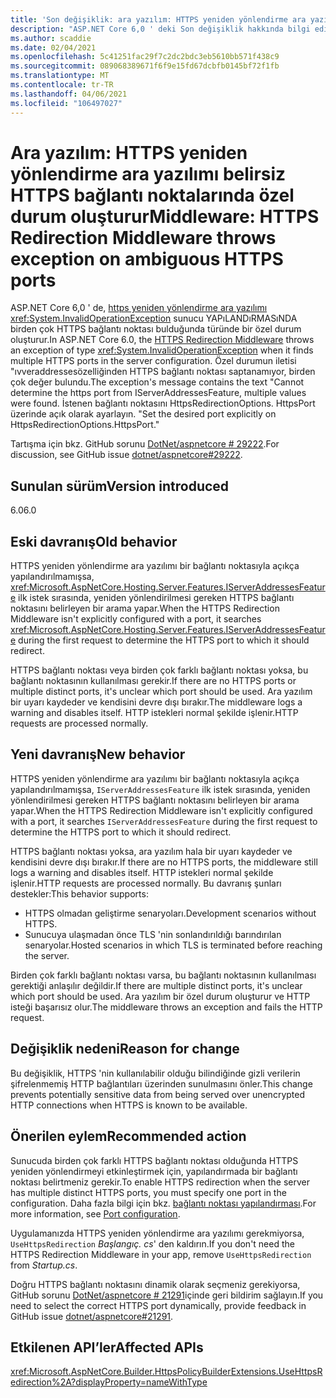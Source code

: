 ```yaml
---
title: 'Son değişiklik: ara yazılım: HTTPS yeniden yönlendirme ara yazılımı belirsiz HTTPS bağlantı noktalarında özel durum oluşturur'
description: "ASP.NET Core 6,0 ' deki Son değişiklik hakkında bilgi edinin: HTTPS yeniden yönlendirme ara yazılımı, belirsiz HTTPS bağlantı noktalarında özel durum oluşturur"
ms.author: scaddie
ms.date: 02/04/2021
ms.openlocfilehash: 5c41251fac29f7c2dc2bdc3eb5610bb571f438c9
ms.sourcegitcommit: 089068389671f6f9e15fd67dcbfb0145bf72f1fb
ms.translationtype: MT
ms.contentlocale: tr-TR
ms.lasthandoff: 04/06/2021
ms.locfileid: "106497027"
---
```

# <a name="middleware-https-redirection-middleware-throws-exception-on-ambiguous-https-ports"></a><span data-ttu-id="f93dc-103">Ara yazılım: HTTPS yeniden yönlendirme ara yazılımı belirsiz HTTPS bağlantı noktalarında özel durum oluşturur</span><span class="sxs-lookup"><span data-stu-id="f93dc-103">Middleware: HTTPS Redirection Middleware throws exception on ambiguous HTTPS ports</span></span>

<span data-ttu-id="f93dc-104">ASP.NET Core 6,0 ' de, [https yeniden yönlendirme ara yazılımı](xref:Microsoft.AspNetCore.Builder.HttpsPolicyBuilderExtensions.UseHttpsRedirection%2A) <xref:System.InvalidOperationException> sunucu YAPıLANDıRMASıNDA birden çok HTTPS bağlantı noktası bulduğunda türünde bir özel durum oluşturur.</span><span class="sxs-lookup"><span data-stu-id="f93dc-104">In ASP.NET Core 6.0, the [HTTPS Redirection Middleware](xref:Microsoft.AspNetCore.Builder.HttpsPolicyBuilderExtensions.UseHttpsRedirection%2A) throws an exception of type <xref:System.InvalidOperationException> when it finds multiple HTTPS ports in the server configuration.</span></span> <span data-ttu-id="f93dc-105">Özel durumun iletisi "ıvveraddressesözelliğinden HTTPS bağlantı noktası saptanamıyor, birden çok değer bulundu.</span><span class="sxs-lookup"><span data-stu-id="f93dc-105">The exception's message contains the text "Cannot determine the https port from IServerAddressesFeature, multiple values were found.</span></span> <span data-ttu-id="f93dc-106">İstenen bağlantı noktasını HttpsRedirectionOptions. HttpsPort üzerinde açık olarak ayarlayın. "</span><span class="sxs-lookup"><span data-stu-id="f93dc-106">Set the desired port explicitly on HttpsRedirectionOptions.HttpsPort."</span></span>

<span data-ttu-id="f93dc-107">Tartışma için bkz. GitHub sorunu [DotNet/aspnetcore # 29222](https://github.com/dotnet/aspnetcore/issues/29222).</span><span class="sxs-lookup"><span data-stu-id="f93dc-107">For discussion, see GitHub issue [dotnet/aspnetcore#29222](https://github.com/dotnet/aspnetcore/issues/29222).</span></span>

## <a name="version-introduced"></a><span data-ttu-id="f93dc-108">Sunulan sürüm</span><span class="sxs-lookup"><span data-stu-id="f93dc-108">Version introduced</span></span>

<span data-ttu-id="f93dc-109">6.0</span><span class="sxs-lookup"><span data-stu-id="f93dc-109">6.0</span></span>

## <a name="old-behavior"></a><span data-ttu-id="f93dc-110">Eski davranış</span><span class="sxs-lookup"><span data-stu-id="f93dc-110">Old behavior</span></span>

<span data-ttu-id="f93dc-111">HTTPS yeniden yönlendirme ara yazılımı bir bağlantı noktasıyla açıkça yapılandırılmamışsa, <xref:Microsoft.AspNetCore.Hosting.Server.Features.IServerAddressesFeature> ilk istek sırasında, yeniden yönlendirilmesi gereken HTTPS bağlantı noktasını belirleyen bir arama yapar.</span><span class="sxs-lookup"><span data-stu-id="f93dc-111">When the HTTPS Redirection Middleware isn't explicitly configured with a port, it searches <xref:Microsoft.AspNetCore.Hosting.Server.Features.IServerAddressesFeature> during the first request to determine the HTTPS port to which it should redirect.</span></span>

<span data-ttu-id="f93dc-112">HTTPS bağlantı noktası veya birden çok farklı bağlantı noktası yoksa, bu bağlantı noktasının kullanılması gerekir.</span><span class="sxs-lookup"><span data-stu-id="f93dc-112">If there are no HTTPS ports or multiple distinct ports, it's unclear which port should be used.</span></span> <span data-ttu-id="f93dc-113">Ara yazılım bir uyarı kaydeder ve kendisini devre dışı bırakır.</span><span class="sxs-lookup"><span data-stu-id="f93dc-113">The middleware logs a warning and disables itself.</span></span> <span data-ttu-id="f93dc-114">HTTP istekleri normal şekilde işlenir.</span><span class="sxs-lookup"><span data-stu-id="f93dc-114">HTTP requests are processed normally.</span></span>

## <a name="new-behavior"></a><span data-ttu-id="f93dc-115">Yeni davranış</span><span class="sxs-lookup"><span data-stu-id="f93dc-115">New behavior</span></span>

<span data-ttu-id="f93dc-116">HTTPS yeniden yönlendirme ara yazılımı bir bağlantı noktasıyla açıkça yapılandırılmamışsa, `IServerAddressesFeature` ilk istek sırasında, yeniden yönlendirilmesi gereken HTTPS bağlantı noktasını belirleyen bir arama yapar.</span><span class="sxs-lookup"><span data-stu-id="f93dc-116">When the HTTPS Redirection Middleware isn't explicitly configured with a port, it searches `IServerAddressesFeature` during the first request to determine the HTTPS port to which it should redirect.</span></span>

<span data-ttu-id="f93dc-117">HTTPS bağlantı noktası yoksa, ara yazılım hala bir uyarı kaydeder ve kendisini devre dışı bırakır.</span><span class="sxs-lookup"><span data-stu-id="f93dc-117">If there are no HTTPS ports, the middleware still logs a warning and disables itself.</span></span> <span data-ttu-id="f93dc-118">HTTP istekleri normal şekilde işlenir.</span><span class="sxs-lookup"><span data-stu-id="f93dc-118">HTTP requests are processed normally.</span></span> <span data-ttu-id="f93dc-119">Bu davranış şunları destekler:</span><span class="sxs-lookup"><span data-stu-id="f93dc-119">This behavior supports:</span></span>

* <span data-ttu-id="f93dc-120">HTTPS olmadan geliştirme senaryoları.</span><span class="sxs-lookup"><span data-stu-id="f93dc-120">Development scenarios without HTTPS.</span></span>
* <span data-ttu-id="f93dc-121">Sunucuya ulaşmadan önce TLS 'nin sonlandırıldığı barındırılan senaryolar.</span><span class="sxs-lookup"><span data-stu-id="f93dc-121">Hosted scenarios in which TLS is terminated before reaching the server.</span></span>

<span data-ttu-id="f93dc-122">Birden çok farklı bağlantı noktası varsa, bu bağlantı noktasının kullanılması gerektiği anlaşılır değildir.</span><span class="sxs-lookup"><span data-stu-id="f93dc-122">If there are multiple distinct ports, it's unclear which port should be used.</span></span> <span data-ttu-id="f93dc-123">Ara yazılım bir özel durum oluşturur ve HTTP isteği başarısız olur.</span><span class="sxs-lookup"><span data-stu-id="f93dc-123">The middleware throws an exception and fails the HTTP request.</span></span>

## <a name="reason-for-change"></a><span data-ttu-id="f93dc-124">Değişiklik nedeni</span><span class="sxs-lookup"><span data-stu-id="f93dc-124">Reason for change</span></span>

<span data-ttu-id="f93dc-125">Bu değişiklik, HTTPS 'nin kullanılabilir olduğu bilindiğinde gizli verilerin şifrelenmemiş HTTP bağlantıları üzerinden sunulmasını önler.</span><span class="sxs-lookup"><span data-stu-id="f93dc-125">This change prevents potentially sensitive data from being served over unencrypted HTTP connections when HTTPS is known to be available.</span></span>

## <a name="recommended-action"></a><span data-ttu-id="f93dc-126">Önerilen eylem</span><span class="sxs-lookup"><span data-stu-id="f93dc-126">Recommended action</span></span>

<span data-ttu-id="f93dc-127">Sunucuda birden çok farklı HTTPS bağlantı noktası olduğunda HTTPS yeniden yönlendirmeyi etkinleştirmek için, yapılandırmada bir bağlantı noktası belirtmeniz gerekir.</span><span class="sxs-lookup"><span data-stu-id="f93dc-127">To enable HTTPS redirection when the server has multiple distinct HTTPS ports, you must specify one port in the configuration.</span></span> <span data-ttu-id="f93dc-128">Daha fazla bilgi için bkz. [bağlantı noktası yapılandırması](/aspnet/core/security/enforcing-ssl?view=aspnetcore-5.0&preserve-view=true#port-configuration).</span><span class="sxs-lookup"><span data-stu-id="f93dc-128">For more information, see [Port configuration](/aspnet/core/security/enforcing-ssl?view=aspnetcore-5.0&preserve-view=true#port-configuration).</span></span>

<span data-ttu-id="f93dc-129">Uygulamanızda HTTPS yeniden yönlendirme ara yazılımı gerekmiyorsa, `UseHttpsRedirection` *Başlangıç. cs*' den kaldırın.</span><span class="sxs-lookup"><span data-stu-id="f93dc-129">If you don't need the HTTPS Redirection Middleware in your app, remove `UseHttpsRedirection` from *Startup.cs*.</span></span>

<span data-ttu-id="f93dc-130">Doğru HTTPS bağlantı noktasını dinamik olarak seçmeniz gerekiyorsa, GitHub sorunu [DotNet/aspnetcore # 21291](https://github.com/dotnet/aspnetcore/issues/21291)içinde geri bildirim sağlayın.</span><span class="sxs-lookup"><span data-stu-id="f93dc-130">If you need to select the correct HTTPS port dynamically, provide feedback in GitHub issue [dotnet/aspnetcore#21291](https://github.com/dotnet/aspnetcore/issues/21291).</span></span>

## <a name="affected-apis"></a><span data-ttu-id="f93dc-131">Etkilenen API’ler</span><span class="sxs-lookup"><span data-stu-id="f93dc-131">Affected APIs</span></span>

<xref:Microsoft.AspNetCore.Builder.HttpsPolicyBuilderExtensions.UseHttpsRedirection%2A?displayProperty=nameWithType>

<!--

## Category

ASP.NET Core

## Affected APIs

`Overload:Microsoft.AspNetCore.Builder.HttpsPolicyBuilderExtensions.UseHttpsRedirection`

-->
